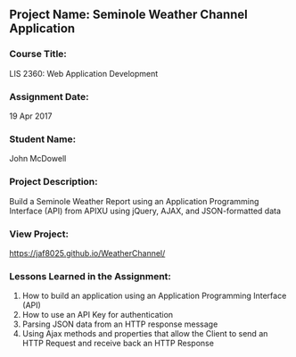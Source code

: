 ## Project Name:  Seminole Weather Channel Application

### Course Title:
LIS 2360:  Web Application Development

### Assignment Date:  
19 Apr 2017

### Student Name:  
John McDowell

### Project Description:
Build a Seminole Weather Report using an Application Programming Interface (API) from APIXU using  jQuery, AJAX, and JSON-formatted data

### View Project:
 https://jaf8025.github.io/WeatherChannel/

### Lessons Learned in the Assignment:
1. How to build an application using an Application Programming Interface (API)
2. How to use an API Key for authentication
3. Parsing JSON data from an HTTP response message
4. Using Ajax methods and properties that allow the Client to send an HTTP Request and receive back an
HTTP Response

